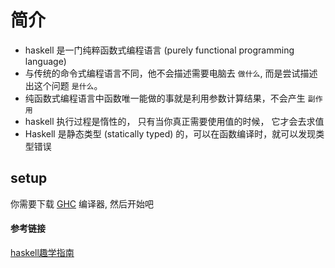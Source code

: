 # 简介

- haskell 是一门纯粹函数式编程语言 (purely functional programming language)
- 与传统的命令式编程语言不同，他不会描述需要电脑去 `做什么`, 而是尝试描述出这个问题 `是什么`。
- 纯函数式编程语言中函数唯一能做的事就是利用参数计算结果，不会产生 `副作用`
- haskell 执行过程是惰性的， 只有当你真正需要使用值的时候， 它才会去求值
- Haskell 是静态类型 (statically typed) 的，可以在函数编译时，就可以发现类型错误



## setup

你需要下载 [GHC](http://www.haskell.org/ghc/) 编译器, 然后开始吧



#### 参考链接

[haskell趣学指南](https://learnyoua.haskell.sg/content/zh-cn/)
